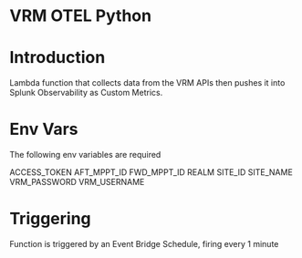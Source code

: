 # VRM OTEL Python

# Introduction
Lambda function that collects data from the VRM APIs then pushes it into Splunk Observability as Custom Metrics.

# Env Vars
The following env variables are required

ACCESS_TOKEN
AFT_MPPT_ID
FWD_MPPT_ID
REALM
SITE_ID
SITE_NAME
VRM_PASSWORD
VRM_USERNAME

# Triggering
Function is triggered by an Event Bridge Schedule, firing every 1 minute